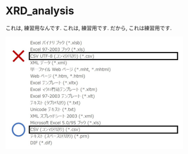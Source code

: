 # XRD_analysis
これは, 練習用なんです.
これは, 練習用です.
だから, これは練習用です.

<img src="savecsv.jpg" alt="CSVファイルの保存方法" width="480px">
